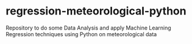 # regression-meteorological-python
Repository to do some Data Analysis and apply Machine Learning Regression techniques using Python on meteorological data
